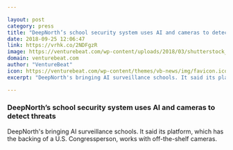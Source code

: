 ```yaml
---

layout: post
category: press
title: "DeepNorth’s school security system uses AI and cameras to detect threats"
date: 2018-09-25 12:06:47
link: https://vrhk.co/2NDFgzR
image: https://venturebeat.com/wp-content/uploads/2018/03/shutterstock_731158624-e1520828696140.jpg?fit=1200%2C776&strip=all
domain: venturebeat.com
author: "VentureBeat"
icon: https://venturebeat.com/wp-content/themes/vb-news/img/favicon.ico
excerpt: "DeepNorth's bringing AI surveillance schools. It said its platform, which has the backing of a U.S. Congressperson, works with off-the-shelf cameras."

---
```


### DeepNorth’s school security system uses AI and cameras to detect threats

DeepNorth's bringing AI surveillance schools. It said its platform, which has the backing of a U.S. Congressperson, works with off-the-shelf cameras.